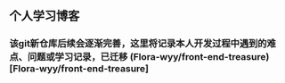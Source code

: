## 个人学习博客
### 该git新仓库后续会逐渐完善，这里将记录本人开发过程中遇到的难点、问题或学习记录，已迁移 (Flora-wyy/front-end-treasure)[Flora-wyy/front-end-treasure]
